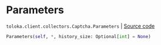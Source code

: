 # Parameters
`toloka.client.collectors.Captcha.Parameters` | [Source code](https://github.com/Toloka/toloka-kit/blob/v1.1.4/src/client/collectors.py#L297)

```python
Parameters(self, *, history_size: Optional[int] = None)
```

